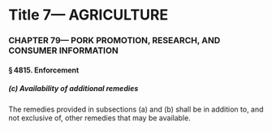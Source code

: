 
# Title 7— AGRICULTURE
### CHAPTER 79— PORK PROMOTION, RESEARCH, AND CONSUMER INFORMATION
#### § 4815. Enforcement
##### (c) Availability of additional remedies

The remedies provided in subsections (a) and (b) shall be in addition to, and not exclusive of, other remedies that may be available.
